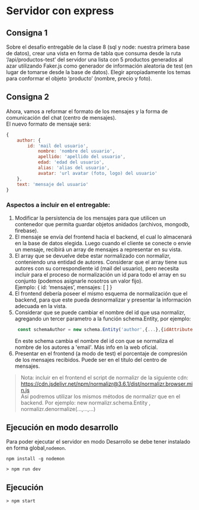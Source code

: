 # Servidor con express

## Consigna 1

Sobre el desafío entregable de la clase 8 (sql y node: nuestra primera base de datos), crear una vista en forma de tabla que consuma desde la ruta ‘/api/productos-test’ del servidor una lista con 5 productos generados al azar utilizando Faker.js como generador de información aleatoria de test (en lugar de tomarse desde la base de datos). Elegir apropiadamente los temas para conformar el objeto ‘producto’ (nombre, precio y foto).

## Consigna 2

Ahora, vamos a reformar el formato de los mensajes y la forma de comunicación del chat (centro de mensajes).  
El nuevo formato de mensaje será:

```javascript
{
    author: {
        id: 'mail del usuario',
            nombre: 'nombre del usuario',
            apellido: 'apellido del usuario',
            edad: 'edad del usuario',
            alias: 'alias del usuario',
            avatar: 'url avatar (foto, logo) del usuario'
    },
    text: 'mensaje del usuario'
}
```

### Aspectos a incluir en el entregable:

1) Modificar la persistencia de los mensajes para que utilicen un contenedor que permita guardar objetos anidados (archivos, mongodb, firebase).
2) El mensaje se envía del frontend hacia el backend, el cual lo almacenará en la base de datos elegida. Luego cuando el cliente se conecte o envie un mensaje, recibirá un array de mensajes a representar en su vista.
3) El array que se devuelve debe estar normalizado con normalizr, conteniendo una entidad de autores. Considerar que el array tiene sus autores con su correspondiente id (mail del usuario), pero necesita incluir para el proceso de normalización un id para todo el array en su conjunto (podemos asignarle nosotros un valor fijo).  
Ejemplo: { id: ‘mensajes’, mensajes: [ ] }  
4) El frontend debería poseer el mismo esquema de normalización que el backend, para que este pueda desnormalizar y presentar la información adecuada en la vista.
5) Considerar que se puede cambiar el nombre del id que usa normalizr, agregando un tercer parametro a la función schema.Entity, por ejemplo:  
   ```javascript
    const schemaAuthor = new schema.Entity('author',{...},{idAttribute: 'email'});
   ```  
   En este schema cambia el nombre del id con que se normaliza el nombre de los autores a 'email'. Más info en la web oficial.  
6) Presentar en el frontend (a modo de test) el porcentaje de compresión de los mensajes recibidos. Puede ser en el título del centro de mensajes.

>Nota: incluir en el frontend el script de normalizr de la siguiente cdn: https://cdn.jsdelivr.net/npm/normalizr@3.6.1/dist/normalizr.browser.min.js  
Así podremos utilizar los mismos métodos de normalizr que en el backend. Por ejemplo:  new normalizr.schema.Entity , normalizr.denormalize(...,...,...)


## Ejecución en modo desarrollo

Para poder ejecutar el servidor en modo Desarrollo se debe tener instalado en forma global,``nodemon``.  
```console
npm install -g nodemon
```

```console
> npm run dev
```

## Ejecución

```console
> npm start
```
